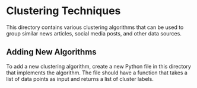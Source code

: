 # Clustering Techniques

This directory contains various clustering algorithms that can be used to group similar news articles, social media posts, and other data sources.

## Adding New Algorithms

To add a new clustering algorithm, create a new Python file in this directory that implements the algorithm. The file should have a function that takes a list of data points as input and returns a list of cluster labels.
